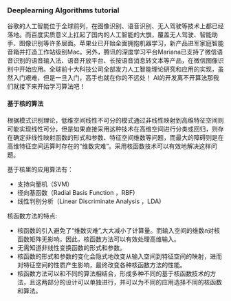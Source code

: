 ### Deeplearning Algorithms tutorial
谷歌的人工智能位于全球前列，在图像识别、语音识别、无人驾驶等技术上都已经落地。而百度实质意义上扛起了国内的人工智能的大旗，覆盖无人驾驶、智能助手、图像识别等许多层面。苹果业已开始全面拥抱机器学习，新产品进军家庭智能音箱并打造工作站级别Mac。另外，腾讯的深度学习平台Mariana已支持了微信语音识别的语音输入法、语音开放平台、长按语音消息转文本等产品，在微信图像识别中开始应用。全球前十大科技公司全部发力人工智能理论研究和应用的实现，虽然入门艰难，但是一旦入门，高手也就在你的不远处！
AI的开发离不开算法那我们就接下来开始学习算法吧！

#### 基于核的算法

 根据模式识别理论，低维空间线性不可分的模式通过非线性映射到高维特征空间则可能实现线性可分，但是如果直接采用这种技术在高维空间进行分类或回归，则存在确定非线性映射函数的形式和参数、特征空间维数等问题，而最大的障碍则是在高维特征空间运算时存在的“维数灾难”。采用核函数技术可以有效地解决这样问题。
 
 
基于核里的应用算法有：
* 支持向量机（SVM）
* 径向基函数（Radial Basis Function ，RBF)
* 线性判别分析（Linear Discriminate Analysis ，LDA)

核函数方法的特点:
* 核函数的引入避免了“维数灾难”,大大减小了计算量。而输入空间的维数n对核函数矩阵无影响，因此，核函数方法可以有效处理高维输入。
* 无需知道非线性变换函数的形式和参数。
* 核函数的形式和参数的变化会隐式地改变从输入空间到特征空间的映射，进而对特征空间的性质产生影响，最终改变各种核函数方法的性能。
* 核函数方法可以和不同的算法相结合，形成多种不同的基于核函数技术的方法，且这两部分的设计可以单独进行，并可以为不同的应用选择不同的核函数和算法。
